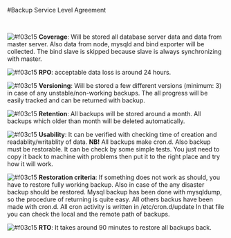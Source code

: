 #Backup Service Level Agreement<br /> 
<!-- I am doing this for fun, you know --><br /> 
![#f03c15](https://placehold.it/15/f03c15/000000?text=+) **Coverage**: Will be stored all database server data and data from master server. Also data from node, mysqld and bind exporter will be collected. 
The bind slave is skipped because slave is always synchronizing with master.  

![#f03c15](https://placehold.it/15/ffa500/000000?text=+) **RPO**: acceptable data loss is around 24 hours.

![#f03c15](https://placehold.it/15/c5f015/000000?text=+) **Versioning**: Will be stored a few different versions (minimum: 3) in case of any unstable/non-working backups. 
The all progress will be easily tracked and can be returned with backup. 

![#f03c15](https://placehold.it/15/00ff00/000000?text=+) **Retention**: All backups will be stored around a month. All backups which older than month will be deleted automatically. 

![#f03c15](https://placehold.it/15/0079bf/000000?text=+) **Usability**: It can be verified with checking time of creation and readablity/writablity of data. **NB!** All backups make cron.d. 
Also backup must be restorable. It can be check by some simple tests. You just need to copy it back to machine with problems then put it to the right place and try how it will work.

![#f03c15](https://placehold.it/15/0c3953/000000?text=+) **Restoration criteria**: If something does not work as should, you have to restore fully working backup. Also in case of the any disaster backup should be restored.
Mysql backup has been done with mysqldump, so the procedure of returning is quite easy. All others backus have been made with cron.d. All cron activity is written in /etc/cron.d/update
In that file you can check the local and the remote path of backups.

![#f03c15](https://placehold.it/15/7f00ff/000000?text=+) **RTO**: It takes around 90 minutes to restore all backups back.
